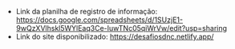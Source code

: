 - Link da planilha de registro de informação: https://docs.google.com/spreadsheets/d/1SUzjE1-9wQzXVlhskl5WYlEaq3Ce-IuwTNc05qiWrVw/edit?usp=sharing
- Link do site disponibilizado: https://desafiosdnc.netlify.app/
